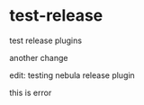 # test-release
test release plugins

another change

edit: testing nebula release plugin

this is error